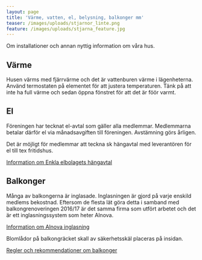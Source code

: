 ```yaml
---
layout: page
title: 'Värme, vatten, el, belysning, balkonger mm'
teaser: /images/uploads/stjarnor_linte.png
feature: /images/uploads/stjarna_feature.jpg
---
```

Om installationer och annan nyttig information om våra hus.

## Värme

Husen värms med fjärrvärme och det är vattenburen värme i lägenheterna. Använd termostaten på elementet för att justera temperaturen. Tänk på att inte ha full värme och sedan öppna fönstret för att det är föör varmt.

## El

Föreningen har tecknat el-avtal som gäller alla medlemmar. Medlemmarna betalar därför el via månadsavgiften till föreningen. Avstämning görs årligen.

Det är möjligt för medlemmar att teckna sk hängavtal med leverantören för el till tex fritidshus.

[Information om Enkla elbolagets hängavtal](/images/uploads/Enkla_elbolaget_Hangavtal_fritidshus.pdf)

## Balkonger

Många av balkongerna är inglasade. Inglasningen är gjord på varje enskild medlems bekostnad. Eftersom de flesta lät göra detta i samband med balkongrenoveringen 2016/17 är det samma firma som utfört arbetet och det är ett inglasningssystem som heter Alnova. 

[Information om Alnova inglasning](/images/uploads/EAlnova_Info_inglasad_balkong.pdf)

Blomlådor på balkongräcket skall av säkerhetsskäl placeras på insidan.

[Regler och rekommendationer om balkonger](/images/uploads/REV_REGLER_OCH_REKOMMENDATIONER.pdf)
